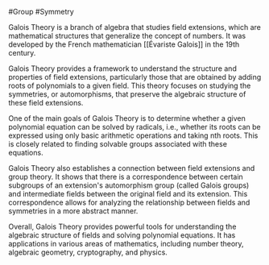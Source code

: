 #Group #Symmetry 

Galois Theory is a branch of algebra that studies field extensions, which are mathematical structures that generalize the concept of numbers. It was developed by the French mathematician [[Évariste Galois]] in the 19th century. 

Galois Theory provides a framework to understand the structure and properties of field extensions, particularly those that are obtained by adding roots of polynomials to a given field. This theory focuses on studying the symmetries, or automorphisms, that preserve the algebraic structure of these field extensions.

One of the main goals of Galois Theory is to determine whether a given polynomial equation can be solved by radicals, i.e., whether its roots can be expressed using only basic arithmetic operations and taking nth roots. This is closely related to finding solvable groups associated with these equations.

Galois Theory also establishes a connection between field extensions and group theory. It shows that there is a correspondence between certain subgroups of an extension's automorphism group (called Galois groups) and intermediate fields between the original field and its extension. This correspondence allows for analyzing the relationship between fields and symmetries in a more abstract manner.

Overall, Galois Theory provides powerful tools for understanding the algebraic structure of fields and solving polynomial equations. It has applications in various areas of mathematics, including number theory, algebraic geometry, cryptography, and physics.